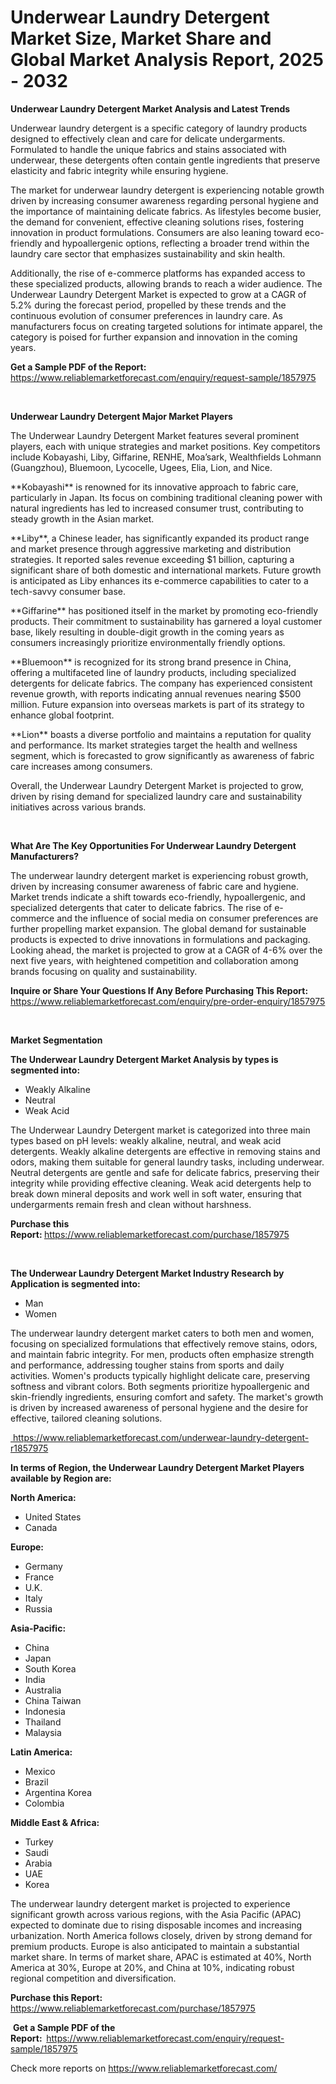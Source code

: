 <p><h1>Underwear Laundry Detergent Market Size, Market Share and Global Market Analysis Report, 2025 - 2032</h1></p><p><strong>Underwear Laundry Detergent Market Analysis and Latest Trends</strong></p>
<p><p>Underwear laundry detergent is a specific category of laundry products designed to effectively clean and care for delicate undergarments. Formulated to handle the unique fabrics and stains associated with underwear, these detergents often contain gentle ingredients that preserve elasticity and fabric integrity while ensuring hygiene. </p><p>The market for underwear laundry detergent is experiencing notable growth driven by increasing consumer awareness regarding personal hygiene and the importance of maintaining delicate fabrics. As lifestyles become busier, the demand for convenient, effective cleaning solutions rises, fostering innovation in product formulations. Consumers are also leaning toward eco-friendly and hypoallergenic options, reflecting a broader trend within the laundry care sector that emphasizes sustainability and skin health.</p><p>Additionally, the rise of e-commerce platforms has expanded access to these specialized products, allowing brands to reach a wider audience. The Underwear Laundry Detergent Market is expected to grow at a CAGR of 5.2% during the forecast period, propelled by these trends and the continuous evolution of consumer preferences in laundry care. As manufacturers focus on creating targeted solutions for intimate apparel, the category is poised for further expansion and innovation in the coming years.</p></p>
<p><strong>Get a Sample PDF of the Report:&nbsp;</strong> <a href="https://www.reliablemarketforecast.com/enquiry/request-sample/1857975?utm_campaign=2284&utm_medium=2&utm_source=Github&utm_content=ia&utm_term=05032025&utm_id=underwear-laundry-detergent">https://www.reliablemarketforecast.com/enquiry/request-sample/1857975</a></p>
<p>&nbsp;</p>
<p><strong>Underwear Laundry Detergent Major Market Players</strong></p>
<p><p>The Underwear Laundry Detergent Market features several prominent players, each with unique strategies and market positions. Key competitors include Kobayashi, Liby, Giffarine, RENHE, Moa’sark, Wealthfields Lohmann (Guangzhou), Bluemoon, Lycocelle, Ugees, Elia, Lion, and Nice.</p><p>**Kobayashi** is renowned for its innovative approach to fabric care, particularly in Japan. Its focus on combining traditional cleaning power with natural ingredients has led to increased consumer trust, contributing to steady growth in the Asian market.</p><p>**Liby**, a Chinese leader, has significantly expanded its product range and market presence through aggressive marketing and distribution strategies. It reported sales revenue exceeding $1 billion, capturing a significant share of both domestic and international markets. Future growth is anticipated as Liby enhances its e-commerce capabilities to cater to a tech-savvy consumer base.</p><p>**Giffarine** has positioned itself in the market by promoting eco-friendly products. Their commitment to sustainability has garnered a loyal customer base, likely resulting in double-digit growth in the coming years as consumers increasingly prioritize environmentally friendly options.</p><p>**Bluemoon** is recognized for its strong brand presence in China, offering a multifaceted line of laundry products, including specialized detergents for delicate fabrics. The company has experienced consistent revenue growth, with reports indicating annual revenues nearing $500 million. Future expansion into overseas markets is part of its strategy to enhance global footprint.</p><p>**Lion** boasts a diverse portfolio and maintains a reputation for quality and performance. Its market strategies target the health and wellness segment, which is forecasted to grow significantly as awareness of fabric care increases among consumers.</p><p>Overall, the Underwear Laundry Detergent Market is projected to grow, driven by rising demand for specialized laundry care and sustainability initiatives across various brands.</p></p>
<p>&nbsp;</p>
<p><strong>What Are The Key Opportunities For Underwear Laundry Detergent Manufacturers?</strong></p>
<p><p>The underwear laundry detergent market is experiencing robust growth, driven by increasing consumer awareness of fabric care and hygiene. Market trends indicate a shift towards eco-friendly, hypoallergenic, and specialized detergents that cater to delicate fabrics. The rise of e-commerce and the influence of social media on consumer preferences are further propelling market expansion. The global demand for sustainable products is expected to drive innovations in formulations and packaging. Looking ahead, the market is projected to grow at a CAGR of 4-6% over the next five years, with heightened competition and collaboration among brands focusing on quality and sustainability.</p></p>
<p><strong>Inquire or Share Your Questions If Any Before Purchasing This Report:</strong> <a href="https://www.reliablemarketforecast.com/enquiry/pre-order-enquiry/1857975?utm_campaign=2284&utm_medium=2&utm_source=Github&utm_content=ia&utm_term=05032025&utm_id=underwear-laundry-detergent">https://www.reliablemarketforecast.com/enquiry/pre-order-enquiry/1857975</a></p>
<p>&nbsp;</p>
<p><strong>Market Segmentation</strong></p>
<p><strong>The Underwear Laundry Detergent Market Analysis by types is segmented into:</strong></p>
<p><ul><li>Weakly Alkaline</li><li>Neutral</li><li>Weak Acid</li></ul></p>
<p><p>The Underwear Laundry Detergent market is categorized into three main types based on pH levels: weakly alkaline, neutral, and weak acid detergents. Weakly alkaline detergents are effective in removing stains and odors, making them suitable for general laundry tasks, including underwear. Neutral detergents are gentle and safe for delicate fabrics, preserving their integrity while providing effective cleaning. Weak acid detergents help to break down mineral deposits and work well in soft water, ensuring that undergarments remain fresh and clean without harshness.</p></p>
<p><strong>Purchase this Report:&nbsp;</strong><a href="https://www.reliablemarketforecast.com/purchase/1857975?utm_campaign=2284&utm_medium=2&utm_source=Github&utm_content=ia&utm_term=05032025&utm_id=underwear-laundry-detergent">https://www.reliablemarketforecast.com/purchase/1857975</a></p>
<p>&nbsp;</p>
<p><strong>The Underwear Laundry Detergent Market Industry Research by Application is segmented into:</strong></p>
<p><ul><li>Man</li><li>Women</li></ul></p>
<p><p>The underwear laundry detergent market caters to both men and women, focusing on specialized formulations that effectively remove stains, odors, and maintain fabric integrity. For men, products often emphasize strength and performance, addressing tougher stains from sports and daily activities. Women's products typically highlight delicate care, preserving softness and vibrant colors. Both segments prioritize hypoallergenic and skin-friendly ingredients, ensuring comfort and safety. The market's growth is driven by increased awareness of personal hygiene and the desire for effective, tailored cleaning solutions.</p></p>
<p><a href="https://www.reliablemarketforecast.com/underwear-laundry-detergent-r1857975?utm_campaign=2284&utm_medium=2&utm_source=Github&utm_content=ia&utm_term=05032025&utm_id=underwear-laundry-detergent">&nbsp;https://www.reliablemarketforecast.com/underwear-laundry-detergent-r1857975</a></p>
<p><strong>In terms of Region, the Underwear Laundry Detergent Market Players available by Region are:</strong></p>
<p>
    <p> <strong> North America: </strong>
        <ul>
            <li>United States</li>
            <li>Canada</li>
        </ul>
        </p> 
    <p> <strong> Europe: </strong>
        <ul>
            <li>Germany</li>
            <li>France</li>
            <li>U.K.</li>
            <li>Italy</li>
            <li>Russia</li>
        </ul>
        </p> 
    <p> <strong> Asia-Pacific: </strong>
        <ul>
            <li>China</li>
            <li>Japan</li>
            <li>South Korea</li>
            <li>India</li>
            <li>Australia</li>
            <li>China Taiwan</li>
            <li>Indonesia</li>
            <li>Thailand</li>
            <li>Malaysia</li>
        </ul>
        </p> 
    <p> <strong> Latin America: </strong>
        <ul>
            <li>Mexico</li>
            <li>Brazil</li>
            <li>Argentina Korea</li>
            <li>Colombia</li>
        </ul>
        </p> 
    <p> <strong> Middle East & Africa: </strong>
        <ul>
            <li>Turkey</li>
            <li>Saudi</li>
            <li>Arabia</li>
            <li>UAE</li>
            <li>Korea</li>
        </ul>
    </p>
    </p>
<p><p>The underwear laundry detergent market is projected to experience significant growth across various regions, with the Asia Pacific (APAC) expected to dominate due to rising disposable incomes and increasing urbanization. North America follows closely, driven by strong demand for premium products. Europe is also anticipated to maintain a substantial market share. In terms of market share, APAC is estimated at 40%, North America at 30%, Europe at 20%, and China at 10%, indicating robust regional competition and diversification.</p></p>
<p><strong>Purchase this Report: </strong><a href="https://www.reliablemarketforecast.com/purchase/1857975?utm_campaign=2284&utm_medium=2&utm_source=Github&utm_content=ia&utm_term=05032025&utm_id=underwear-laundry-detergent">https://www.reliablemarketforecast.com/purchase/1857975</a></p>
<p>&nbsp;<strong>Get a Sample PDF of the Report:&nbsp;&nbsp;</strong><a href="https://www.reliablemarketforecast.com/enquiry/request-sample/1857975?utm_campaign=2284&utm_medium=2&utm_source=Github&utm_content=ia&utm_term=05032025&utm_id=underwear-laundry-detergent">https://www.reliablemarketforecast.com/enquiry/request-sample/1857975</a></p>
<p><strong></strong></p>
<p>Check more reports on <a href="https://www.reliablemarketforecast.com/?utm_campaign=2284&utm_medium=2&utm_source=Github&utm_content=ia&utm_term=05032025&utm_id=underwear-laundry-detergent">https://www.reliablemarketforecast.com/</a></p>